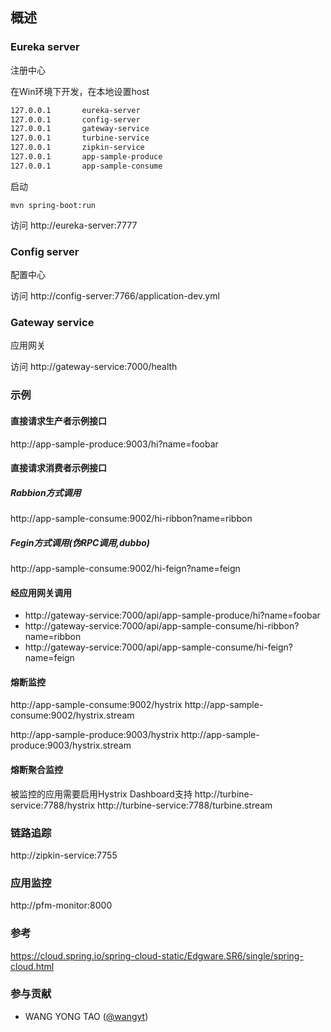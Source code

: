 ## 概述

### Eureka server

注册中心

在Win环境下开发，在本地设置host

``` bash
127.0.0.1 		eureka-server
127.0.0.1 		config-server
127.0.0.1 		gateway-service
127.0.0.1		turbine-service
127.0.0.1		zipkin-service
127.0.0.1 		app-sample-produce
127.0.0.1		app-sample-consume
```

启动
```shell script
mvn spring-boot:run
```

访问 http://eureka-server:7777

### Config server

配置中心

访问 http://config-server:7766/application-dev.yml

### Gateway service

应用网关

访问 http://gateway-service:7000/health

### 示例

#### 直接请求生产者示例接口
http://app-sample-produce:9003/hi?name=foobar

#### 直接请求消费者示例接口
##### Rabbion方式调用
http://app-sample-consume:9002/hi-ribbon?name=ribbon
##### Fegin方式调用(伪RPC调用,dubbo)
http://app-sample-consume:9002/hi-feign?name=feign

#### 经应用网关调用

* http://gateway-service:7000/api/app-sample-produce/hi?name=foobar
* http://gateway-service:7000/api/app-sample-consume/hi-ribbon?name=ribbon
* http://gateway-service:7000/api/app-sample-consume/hi-feign?name=feign

#### 熔断监控

http://app-sample-consume:9002/hystrix
http://app-sample-consume:9002/hystrix.stream

http://app-sample-produce:9003/hystrix
http://app-sample-produce:9003/hystrix.stream


#### 熔断聚合监控

被监控的应用需要启用Hystrix Dashboard支持
http://turbine-service:7788/hystrix
http://turbine-service:7788/turbine.stream

### 链路追踪

http://zipkin-service:7755

### 应用监控

http://pfm-monitor:8000

### 参考

https://cloud.spring.io/spring-cloud-static/Edgware.SR6/single/spring-cloud.html

### 参与贡献
    
* WANG YONG TAO ([@wangyt](https://yongtao.wang))
